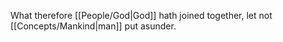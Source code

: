 What therefore [[People/God\|God]] hath joined together, let not [[Concepts/Mankind\|man]] put asunder.
